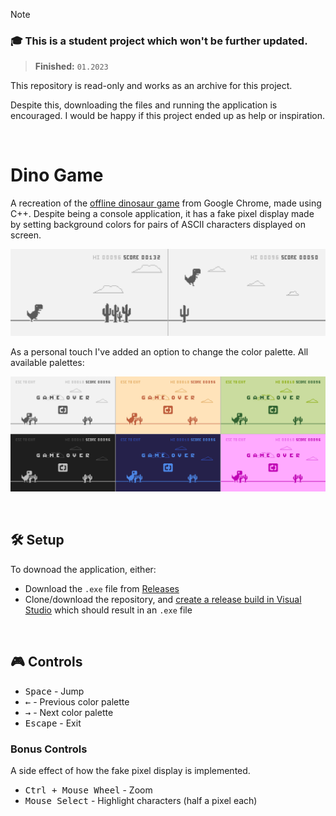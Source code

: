> [!NOTE]
> ### 🎓 This is a student project which won't be further updated.
> > **Finished:** `01.2023`
>
> This repository is read-only and works as an archive for this project.
>
> Despite this, downloading the files and running the application is encouraged. I would be happy if this project ended up as help or inspiration.
<br/>

# Dino Game

A recreation of the [offline dinosaur game](https://en.wikipedia.org/wiki/Dinosaur_Game) from Google Chrome, made using C++. Despite being a console application, it has a fake pixel display made by setting background colors for pairs of ASCII characters displayed on screen.

<p align="center">
<img src="Media/Image1.png" width="700px" />
</p>

As a personal touch I've added an option to change the color palette. All available palettes:

<p align="center">
<img src="Media/Image3.png" width="550px" />
</p>

<br/>

## 🛠 Setup

To downoad the application, either:

- Download the `.exe` file from [Releases](../../releases/latest)
- Clone/download the repository, and [create a release build in Visual Studio](https://learn.microsoft.com/en-us/cpp/build/how-to-create-a-release-build?view=msvc-170) which should result in an `.exe` file

<br/>

## 🎮 Controls

- <kbd>Space</kbd> - Jump
- <kbd>←</kbd> - Previous color palette
- <kbd>→</kbd> - Next color palette
- <kbd>Escape</kbd> - Exit

### Bonus Controls 

A side effect of how the fake pixel display is implemented.

- <kbd>Ctrl + Mouse Wheel</kbd> - Zoom
- <kbd>Mouse Select</kbd> - Highlight characters (half a pixel each)
